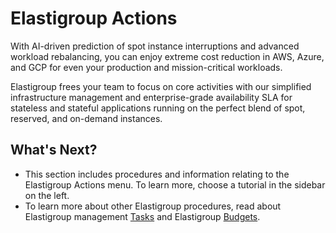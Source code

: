 # Elastigroup Actions

With AI-driven prediction of spot instance interruptions and advanced workload rebalancing, you can enjoy extreme cost reduction in AWS, Azure, and GCP for even your production and mission-critical workloads.

Elastigroup frees your team to focus on core activities with our simplified infrastructure management and enterprise-grade availability SLA for stateless and stateful applications running on the perfect blend of spot, reserved, and on-demand instances.

## What's Next?
* This section includes procedures and information relating to the Elastigroup Actions menu. To learn more, choose a tutorial in the sidebar on the left.
* To learn more about other Elastigroup procedures, read about Elastigroup management [Tasks](elastigroup/tutorials/elastigroup-tasks/) and Elastigroup [Budgets](elastigroup/tutorials/elastigroup-budgets/).

